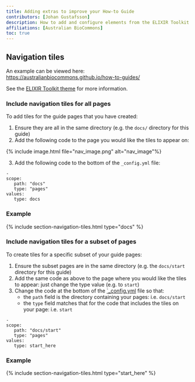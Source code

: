 ```yaml
---
title: Adding extras to improve your How-to Guide
contributors: [Johan Gustafsson]
description: How to add and configure elements from the ELIXIR Toolkit theme that will improve the appearance and function of your How-to Guides.
affiliations: [Australian BioCommons]
toc: true
---
```



## Navigation tiles

An example can be viewed here: https://australianbiocommons.github.io/how-to-guides/

See the [ELIXIR Toolkit theme](https://elixir-belgium.github.io/elixir-toolkit-theme/overview_tiles#section-tiles-with-information) for more information.


### Include navigation tiles for all pages

To add tiles for the guide pages that you have created:

1. Ensure they are all in the same directory (e.g. the `docs/` directory for this guide)
2. Add the following code to the page you would like the tiles to appear on:

{% include image.html file="nav_image.png" alt="nav_image"%}

3. Add the following code to the bottom of the `_config.yml` file:

```
-
scope:
   path: "docs"
   type: "pages"
values:
   type: docs
```


### Example

{% include section-navigation-tiles.html type="docs" %}


### Include navigation tiles for a subset of pages

To create tiles for a specific subset of your guide pages:

1. Ensure the subset pages are in the same directory (e.g. the `docs/start` directory for this guide)
2. Add the same code as above to the page where you would like the tiles to appear: just change the type value (e.g. to `start`)
3. Change the code at the bottom of the [`_config.yml](/_config.yml) file so that:
   - the `path` field is the directory containing your pages: i.e. `docs/start`
   - the `type` field matches that for the code that includes the tiles on your page: i.e. `start`

```
-
scope:
   path: "docs/start"
   type: "pages"
values:
   type: start_here
```

### Example

{% include section-navigation-tiles.html type="start_here" %}
